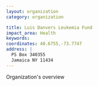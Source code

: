 ```yaml
---
layout: organization
category: organization

title: Luis Danvers Leukemia Fund
impact_area: Health
keywords: 
coordinates: 40.6755,-73.7747
address: |
  PS Box 340355
  Jamaica NY 11434
---
```

Organization's overview
